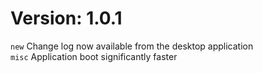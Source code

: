 Version: 1.0.1
===============
<code>new</code> Change log now available from the desktop application<br>
<code>misc</code> Application boot significantly faster<br>
